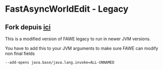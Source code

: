 # FastAsyncWorldEdit - Legacy

## Fork depuis [ici](https://github.com/Beaness/FastAsyncWorldedit-Legacy)

This is a modified version of FAWE legacy to run in newer JVM versions.

You have to add this to your JVM arguments to make sure FAWE can modify non final fields

```
--add-opens java.base/java.lang.invoke=ALL-UNNAMED
```
